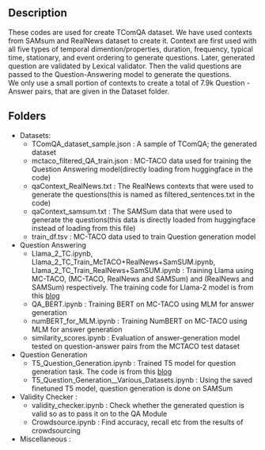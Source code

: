 ## Description
These codes are used for create TComQA dataset. We have used contexts from SAMsum and RealNews dataset to create it. Context are first used with all five types of temporal dimention/properties, duration, frequency, typical time, stationary, and event ordering to generate questions. Later, generated question are validated by Lexical validator. Then the valid questions are passed to the Question-Answering model to generate the questions.  \
 We only use a small portion of contexts to create a total of 7.9k Question -Answer pairs, that are given in the Dataset folder. 

## Folders
- Datasets:
  - TComQA_dataset_sample.json : A sample of TComQA; the generated dataset
  - mctaco_filtered_QA_train.json : MC-TACO data used for training the Question Answering model(directly loading from huggingface in the code)
  - qaContext_RealNews.txt : The RealNews contexts that were used to generate the questions(this is named as filtered_sentences.txt in the code)
  - qaContext_samsum.txt : The SAMSum data that were used to generate the questions(this data is directly loaded from huggingface instead of loading from this file)
  - train_df.tsv : MC-TACO data used to train Question generation model
- Question Answering
  - Llama_2_TC.ipynb, Llama_2_TC_Train_McTACO+RealNews+SamSUM.ipynb, Llama_2_TC_Train_RealNews+SamSUM.ipynb : Training Llama using MC-TACO, (MC-TACO, RealNews and SAMSum) and (RealNews and SAMSum) respectively. The training code for Llama-2 model is from this [blog](https://deci.ai/blog/fine-tune-llama-2-with-lora-for-question-answering/)
  - QA_BERT.ipynb : Training BERT on MC-TACO using MLM for answer generation
  - numBERT_for_MLM.ipynb : Training NumBERT on MC-TACO using MLM for answer generation
  - similarity_scores.ipynb : Evaluation of answer-generation model tested on question-answer pairs from the MCTACO test dataset
- Question Generation
  - T5_Question_Generation.ipynb : Trained T5 model for question generation task. The code is from this [blog](https://towardsdatascience.com/asking-the-right-questions-training-a-t5-transformer-model-on-a-new-task-691ebba2d72c)
  - T5_Question_Generation__Various_Datasets.ipynb : Using the saved finetuned T5 model, question generation is done on SAMSum
- Validity Checker :
  - validity_checker.ipynb : Check whether the generated question is valid so as to pass it on to the QA Module
  - Crowdsource.ipynb : Find accuracy, recall etc from the results of crowdsourcing
- Miscellaneous :
